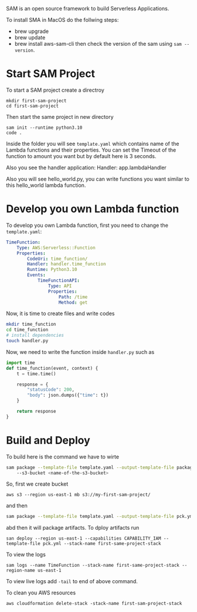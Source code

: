 SAM is an open source framework to build Serverless Applications.

To install SMA in MacOS do the follwing steps:
- brew upgrade
- brew update
- brew install aws-sam-cli
then check the version of the sam using `sam --version`.

# Start SAM Project
To start a SAM project create a directroy
```
mkdir first-sam-project
cd first-sam-project
```

Then start the same project in new directory
```
sam init --runtime python3.10
code .
```

Inside the folder you will see `template.yaml` which contains name of the Lambda functions and their properties.
You can set the Timeout of the function to amount you want but by default here is 3 seconds.

Also you see the handler application:
Handler: app.lambdaHandler

Also you will see hello_world.py, you can write functions you want similar to this hello_world lambda function.


# Develop you own Lambda function
To develop you own Lambda function, first you need to change the `template.yaml`:
```yaml
TimeFunction:
	Type: AWS:Serverless::Function
	Properties:
		CodeUri: time_function/
		Handler: handler.time_function
		Runtime: Python3.10
		Events:
			TimeFunctionAPI:
				Type: API
				Properties:
					Path: /time
					Method: get

```
Now, it is time to create files and write codes
```bash
mkdir time_function
cd time_function
# install dependencies
touch handler.py

```

Now, we need to write the function inside `handler.py` such as 
```python
import time
def time_function(event, context) {
	t = time.time()

	response = {
		"statusCode": 200,
		"body": json.dumps({"time": t})
	}

	return response
}
```

# Build and Deploy

To build here is the command we have to wirte
```bash
sam package --template-file template.yaml --output-template-file package.yml
	--s3-bucket <name-of-the-s3-bucket>
```

So, first we create bucket
```
aws s3 --region us-east-1 mb s3://my-first-sam-project/
```

and then
```bash
sam package --template-file template.yaml --output-template-file pck.yml --s3-bucket my-first-sam-project
```

abd then it will package artifacts. To dploy artifacts run
```
san deploy --region us-east-1 --capabilities CAPABILITY_IAM --template-file pck.yml --stack-name first-same-project-stack
```


To view the logs
```
sam logs --name TimeFunction --stack-name first-same-project-stack --region-name us-east-1
```

To view live logs add `-tail` to end of above command.


To clean you AWS resources
```
aws cloudformation delete-stack -stack-name first-sam-project-stack
```
